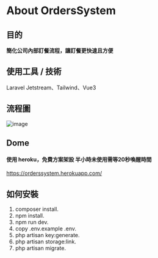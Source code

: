 # About OrdersSystem

## 目的
**簡化公司內部訂餐流程，讓訂餐更快速且方便**

## 使用工具 / 技術
Laravel Jetstream、Tailwind、Vue3

## 流程圖
![image](https://user-images.githubusercontent.com/26296219/123101672-e0e83880-d466-11eb-8137-f7c0d0221d93.png)

## Dome
#### 使用 heroku，免費方案架設 半小時未使用需等20秒喚醒時間
https://orderssystem.herokuapp.com/


## 如何安裝
1. composer install.
2. npm install.
3. npm run dev.
4. copy .env.example .env.
5. php artisan key:generate.
6. php artisan storage:link.
7. php artisan migrate.

